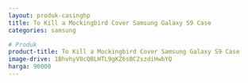 ```yaml
---
layout: produk-casinghp
title: To Kill a Mockingbird Cover Samsung Galaxy S9 Case
categories: samsung

# Produk
product-title: To Kill a Mockingbird Cover Samsung Galaxy S9 Case
image-drive: 1BhvhyV0cQBLHTL9gKZ6sBC2szdiHwbYQ
harga: 90000
---
```

